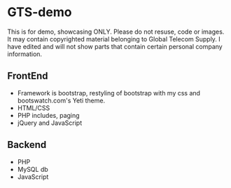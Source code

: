 # GTS-demo

This is for demo, showcasing ONLY. Please do not resuse, code or images. It may contain copyrighted material belonging to Global Telecom Supply. I have edited and will not show parts that contain certain personal company information.

## FrontEnd
- Framework is bootstrap, restyling of bootstrap with my css and bootswatch.com's Yeti theme.
- HTML/CSS
- PHP includes, paging
- jQuery and JavaScript

## Backend
- PHP
- MySQL db
- JavaScript
